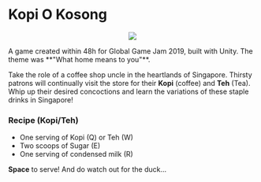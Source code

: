 
# Kopi O Kosong
<p align="center">
  <img src="doc/kok.gif">
</p>
A game created within 48h for Global Game Jam 2019, built with Unity.
The theme was **"What home means to you"**.

Take the role of a coffee shop uncle in the heartlands of Singapore. Thirsty patrons will continually visit the store for their **Kopi** (coffee) and **Teh** (Tea). Whip up their desired concoctions and learn the variations of these staple drinks in Singapore! 

### Recipe (Kopi/Teh)
* One serving of Kopi (Q) or Teh (W)
* Two scoops of Sugar (E)
* One serving of condensed milk (R)

**Space** to serve!
And do watch out for the duck...
